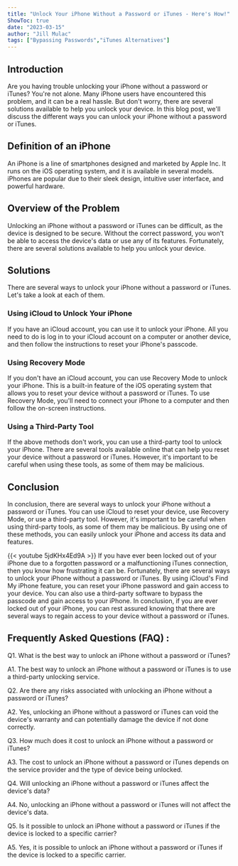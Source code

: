```yaml
---
title: "Unlock Your iPhone Without a Password or iTunes - Here's How!"
ShowToc: true 
date: "2023-03-15"
author: "Jill Mulac" 
tags: ["Bypassing Passwords","iTunes Alternatives"]
---
```

## Introduction

Are you having trouble unlocking your iPhone without a password or iTunes? You're not alone. Many iPhone users have encountered this problem, and it can be a real hassle. But don't worry, there are several solutions available to help you unlock your device. In this blog post, we'll discuss the different ways you can unlock your iPhone without a password or iTunes.

## Definition of an iPhone

An iPhone is a line of smartphones designed and marketed by Apple Inc. It runs on the iOS operating system, and it is available in several models. iPhones are popular due to their sleek design, intuitive user interface, and powerful hardware.

## Overview of the Problem

Unlocking an iPhone without a password or iTunes can be difficult, as the device is designed to be secure. Without the correct password, you won't be able to access the device's data or use any of its features. Fortunately, there are several solutions available to help you unlock your device.

## Solutions

There are several ways to unlock your iPhone without a password or iTunes. Let's take a look at each of them.

### Using iCloud to Unlock Your iPhone

If you have an iCloud account, you can use it to unlock your iPhone. All you need to do is log in to your iCloud account on a computer or another device, and then follow the instructions to reset your iPhone's passcode.

### Using Recovery Mode

If you don't have an iCloud account, you can use Recovery Mode to unlock your iPhone. This is a built-in feature of the iOS operating system that allows you to reset your device without a password or iTunes. To use Recovery Mode, you'll need to connect your iPhone to a computer and then follow the on-screen instructions.

### Using a Third-Party Tool

If the above methods don't work, you can use a third-party tool to unlock your iPhone. There are several tools available online that can help you reset your device without a password or iTunes. However, it's important to be careful when using these tools, as some of them may be malicious.

## Conclusion

In conclusion, there are several ways to unlock your iPhone without a password or iTunes. You can use iCloud to reset your device, use Recovery Mode, or use a third-party tool. However, it's important to be careful when using third-party tools, as some of them may be malicious. By using one of these methods, you can easily unlock your iPhone and access its data and features.

{{< youtube 5jdKHx4Ed9A >}} 
If you have ever been locked out of your iPhone due to a forgotten password or a malfunctioning iTunes connection, then you know how frustrating it can be. Fortunately, there are several ways to unlock your iPhone without a password or iTunes. By using iCloud's Find My iPhone feature, you can reset your iPhone password and gain access to your device. You can also use a third-party software to bypass the passcode and gain access to your iPhone. In conclusion, if you are ever locked out of your iPhone, you can rest assured knowing that there are several ways to regain access to your device without a password or iTunes.

## Frequently Asked Questions (FAQ) :
Q1. What is the best way to unlock an iPhone without a password or iTunes?

A1. The best way to unlock an iPhone without a password or iTunes is to use a third-party unlocking service.

Q2. Are there any risks associated with unlocking an iPhone without a password or iTunes?

A2. Yes, unlocking an iPhone without a password or iTunes can void the device's warranty and can potentially damage the device if not done correctly.

Q3. How much does it cost to unlock an iPhone without a password or iTunes?

A3. The cost to unlock an iPhone without a password or iTunes depends on the service provider and the type of device being unlocked.

Q4. Will unlocking an iPhone without a password or iTunes affect the device's data?

A4. No, unlocking an iPhone without a password or iTunes will not affect the device's data.

Q5. Is it possible to unlock an iPhone without a password or iTunes if the device is locked to a specific carrier?

A5. Yes, it is possible to unlock an iPhone without a password or iTunes if the device is locked to a specific carrier.


